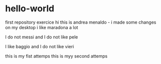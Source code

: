 # hello-world
first repository exercice
hi this is  andrea menaldo - 
i made some changes on my desktop
i like maradona a lot

I do not messi and I do not like pele

I like baggio and I do not like vieri

this is my fist attemps
this is myy second attemps
